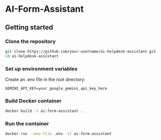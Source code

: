 # AI-Form-Assistant

## Getting started

### Clone the repository

```bash
git clone https://github.com/your-username/ai-helpdesk-assistant.git
cd ai-helpdesk-assistant
```

### Set up environment variables

Create an .env file in the root directory:
```
GEMINI_API_KEY=your_google_gemini_api_key_here
```

### Build Docker container

```bash
docker build -t ai-form-assistant .
```

### Run the container

```bash
docker run --env-file .env -it ai-form-assistant
```
